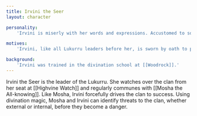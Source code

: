 ```yaml
---
title: Irvini the Seer
layout: character

personality:
    'Irvini is miserly with her words and expressions. Accustomed to solitary rumination at Highvine Watch, she has a tendency to abandon conversations before they''ve finished. However, she is in fact extremely attentive and rarely misses a single detail. She tries to redirect people''s thoughts and throw them off balance in order to confuse them into revealing some information she''s after.'

motives:
    'Irvini, like all Lukurru leaders before her, is sworn by oath to protect the Lukurru clan and its members from harm. In her time serving the clan, she has worked tirelessly in her duty and has excelled as a result. However, she is also motivated by consideration for her unruly son [[Perlen the Destined]]. She is often frustrated by Perlen''s behavior, who sometimes seems to act opposite to the clan''s needs, but still tries to protect him.'

background:
    'Irvini was trained in the divination school at [[Woodrock]].'
---
```


Irvini the Seer is the leader of the Lukurru. She watches over the clan from her seat at [[Highvine Watch]] and regularly communes with [[Mosha the All-knowing]]. Like Mosha, Irvini forcefully drives the clan to success. Using divination magic, Mosha and Irvini can identify threats to the clan, whether external or internal, before they become a danger.
